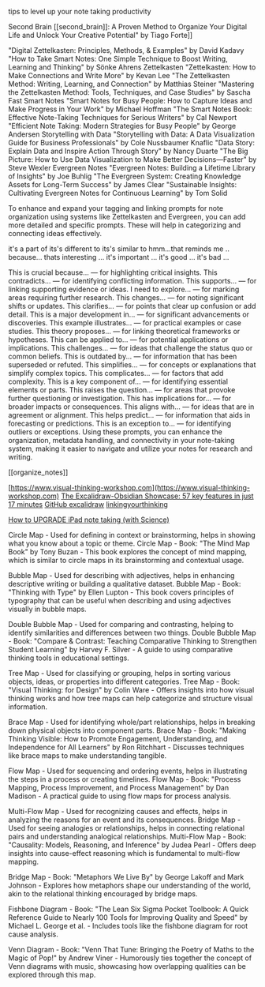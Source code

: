 tips to level up your note taking productivity


Second Brain
[[second_brain]]: A Proven Method to Organize Your Digital Life and Unlock Your Creative Potential" by Tiago Forte]]    


"Digital Zettelkasten: Principles, Methods, & Examples" by David Kadavy
"How to Take Smart Notes: One Simple Technique to Boost Writing, Learning and Thinking" by Sönke Ahrens
Zettelkasten
"Zettelkasten: How to Make Connections and Write More" by Kevan Lee
"The Zettelkasten Method: Writing, Learning, and Connection" by Matthias Steiner
"Mastering the Zettelkasten Method: Tools, Techniques, and Case Studies" by Sascha Fast
Smart Notes
"Smart Notes for Busy People: How to Capture Ideas and Make Progress in Your Work" by Michael Hoffman
"The Smart Notes Book: Effective Note-Taking Techniques for Serious Writers" by Cal Newport
"Efficient Note Taking: Modern Strategies for Busy People" by George Andersen
Storytelling with Data
"Storytelling with Data: A Data Visualization Guide for Business Professionals" by Cole Nussbaumer Knaflic
"Data Story: Explain Data and Inspire Action Through Story" by Nancy Duarte
"The Big Picture: How to Use Data Visualization to Make Better Decisions—Faster" by Steve Wexler
Evergreen Notes
"Evergreen Notes: Building a Lifetime Library of Insights" by Joe Buhlig
"The Evergreen System: Creating Knowledge Assets for Long-Term Success" by James Clear
"Sustainable Insights: Cultivating Evergreen Notes for Continuous Learning" by Tom Solid


To enhance and expand your tagging and linking prompts for note organization using systems like Zettelkasten and Evergreen, you can add more detailed and specific prompts. These will help in categorizing and connecting ideas effectively. 

it's a part of 
its's different to 
its's similar to 
hmm...that reminds me .. because...
thats interesting ...
it's important ...
it's good ...
it's bad ...

This is crucial because... — for highlighting critical insights.
This contradicts... — for identifying conflicting information.
This supports... — for linking supporting evidence or ideas.
I need to explore... — for marking areas requiring further research.
This changes... — for noting significant shifts or updates.
This clarifies... — for points that clear up confusion or add detail.
This is a major development in... — for significant advancements or discoveries.
This example illustrates... — for practical examples or case studies.
This theory proposes... — for linking theoretical frameworks or hypotheses.
This can be applied to... — for potential applications or implications.
This challenges... — for ideas that challenge the status quo or common beliefs.
This is outdated by... — for information that has been superseded or refuted.
This simplifies... — for concepts or explanations that simplify complex topics.
This complicates... — for factors that add complexity.
This is a key component of... — for identifying essential elements or parts.
This raises the question... — for areas that provoke further questioning or investigation.
This has implications for... — for broader impacts or consequences.
This aligns with... — for ideas that are in agreement or alignment.
This helps predict... — for information that aids in forecasting or predictions.
This is an exception to... — for identifying outliers or exceptions.
Using these prompts, you can enhance the organization, metadata handling, and connectivity in your note-taking system, making it easier to navigate and utilize your notes for research and writing.

[[organize_notes]]

[https://www.visual-thinking-workshop.com](https://www.visual-thinking-workshop.com)
[The Excalidraw-Obsidian Showcase: 57 key features in just 17 minutes](https://www.youtube.com/watch?v=P_Q6avJGoWI)
[GitHub excalidraw](https://github.com/excalidraw/excalidraw)
[linkingyourthinking](https://www.linkingyourthinking.com/lytcon-2023/zsolt-viczian)

[How to UPGRADE iPad note taking (with Science)](https://www.youtube.com/live/ntaO3-n-isc)


Circle Map - Used for defining in context or brainstorming, helps in showing what you know about a topic or theme.
Circle Map - Book: "The Mind Map Book" by Tony Buzan - This book explores the concept of mind mapping, which is similar to circle maps in its brainstorming and contextual usage.

Bubble Map - Used for describing with adjectives, helps in enhancing descriptive writing or building a qualitative dataset.
Bubble Map - Book: "Thinking with Type" by Ellen Lupton - This book covers principles of typography that can be useful when describing and using adjectives visually in bubble maps.

Double Bubble Map - Used for comparing and contrasting, helping to identify similarities and differences between two things.
Double Bubble Map - Book: "Compare & Contrast: Teaching Comparative Thinking to Strengthen Student Learning" by Harvey F. Silver - A guide to using comparative thinking tools in educational settings.

Tree Map - Used for classifying or grouping, helps in sorting various objects, ideas, or properties into different categories.
Tree Map - Book: "Visual Thinking: for Design" by Colin Ware - Offers insights into how visual thinking works and how tree maps can help categorize and structure visual information.

Brace Map - Used for identifying whole/part relationships, helps in breaking down physical objects into component parts.
Brace Map - Book: "Making Thinking Visible: How to Promote Engagement, Understanding, and Independence for All Learners" by Ron Ritchhart - Discusses techniques like brace maps to make understanding tangible.

Flow Map - Used for sequencing and ordering events, helps in illustrating the steps in a process or creating timelines.
Flow Map - Book: "Process Mapping, Process Improvement, and Process Management" by Dan Madison - A practical guide to using flow maps for process analysis.

Multi-Flow Map - Used for recognizing causes and effects, helps in analyzing the reasons for an event and its consequences.
Bridge Map - Used for seeing analogies or relationships, helps in connecting relational pairs and understanding analogical relationships.
Multi-Flow Map - Book: "Causality: Models, Reasoning, and Inference" by Judea Pearl - Offers deep insights into cause-effect reasoning which is fundamental to multi-flow mapping.

Bridge Map - Book: "Metaphors We Live By" by George Lakoff and Mark Johnson - Explores how metaphors shape our understanding of the world, akin to the relational thinking encouraged by bridge maps.

Fishbone Diagram - Book: "The Lean Six Sigma Pocket Toolbook: A Quick Reference Guide to Nearly 100 Tools for Improving Quality and Speed" by Michael L. George et al. - Includes tools like the fishbone diagram for root cause analysis.

Venn Diagram - Book: "Venn That Tune: Bringing the Poetry of Maths to the Magic of Pop!" by Andrew Viner - Humorously ties together the concept of Venn diagrams with music, showcasing how overlapping qualities can be explored through this map.

